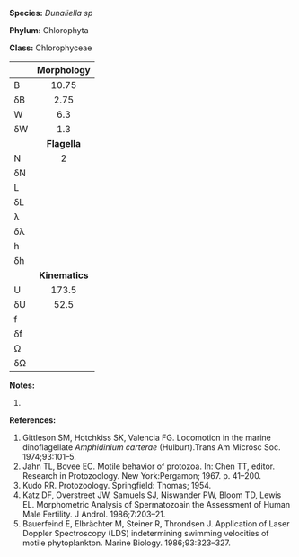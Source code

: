 **Species:** *Dunaliella sp*

**Phylum:** Chlorophyta

**Class:** Chlorophyceae

|    | **Morphology** |
|:-- | :------------: |
| B  | 10.75 |
| δB | 2.75 |
| W  | 6.3 |
| δW | 1.3 |
|    | **Flagella** |
| N  | 2 |
| δN |  |
| L  |  |
| δL |  |
| λ  |  |
| δλ |  |
| h  |  |
| δh |  |
|    | **Kinematics** |
| U  | 173.5 |
| δU | 52.5 |
| f  |  |
| δf |  |
| Ω  |  |
| δΩ |  |

**Notes:**

1.

**References:**

1. Gittleson SM, Hotchkiss SK, Valencia FG.  Locomotion in the marine dinoflagellate *Amphidinium carterae* (Hulburt).Trans Am Microsc Soc. 1974;93:101–5.
1. Jahn TL, Bovee EC. Motile behavior of protozoa. In: Chen TT, editor. Research in Protozoology. New York:Pergamon; 1967. p. 41–200.
1. Kudo RR.  Protozoology.  Springfield:  Thomas; 1954.
1. Katz DF, Overstreet JW, Samuels SJ, Niswander PW, Bloom TD, Lewis EL.  Morphometric Analysis of Spermatozoain the Assessment of Human Male Fertility.  J Androl. 1986;7:203–21.
1. Bauerfeind E, Elbrächter M, Steiner R, Throndsen J.  Application of Laser Doppler Spectroscopy (LDS) indetermining swimming velocities of motile phytoplankton.  Marine Biology. 1986;93:323–327.
